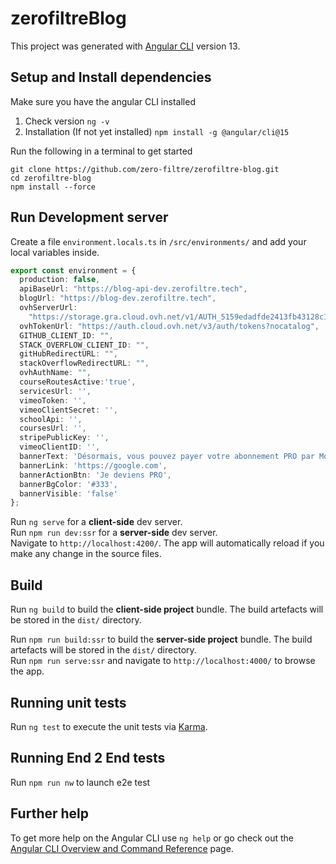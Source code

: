 # zerofiltreBlog

This project was generated with [Angular CLI](https://github.com/angular/angular-cli) version 13.

## Setup and Install dependencies

Make sure you have the angular CLI installed
  1. Check version
  `ng -v`
  2. Installation (If not yet installed)
  `npm install -g @angular/cli@15`

Run the following in a terminal to get started

```
git clone https://github.com/zero-filtre/zerofiltre-blog.git
cd zerofiltre-blog
npm install --force
```

## Run Development server

Create a file `environment.locals.ts` in `/src/environments/` and add your local variables inside.

```ts
export const environment = {
  production: false,
  apiBaseUrl: "https://blog-api-dev.zerofiltre.tech",
  blogUrl: "https://blog-dev.zerofiltre.tech",
  ovhServerUrl:
    "https://storage.gra.cloud.ovh.net/v1/AUTH_5159edadfde2413fb43128c1fef06fbf/zerofiltre-object-container",
  ovhTokenUrl: "https://auth.cloud.ovh.net/v3/auth/tokens?nocatalog",
  GITHUB_CLIENT_ID: "",
  STACK_OVERFLOW_CLIENT_ID: "",
  gitHubRedirectURL: "",
  stackOverflowRedirectURL: "",
  ovhAuthName: "",
  courseRoutesActive:'true',
  servicesUrl: '',
  vimeoToken: '',
  vimeoClientSecret: '',
  schoolApi: '',
  coursesUrl: '',
  stripePublicKey: '',
  vimeoClientID: '',
  bannerText: 'Désormais, vous pouvez payer votre abonnement PRO par Mobile Money et Paypal!',
  bannerLink: 'https://google.com',
  bannerActionBtn: 'Je deviens PRO',
  bannerBgColor: '#333',
  bannerVisible: 'false'
};
```

Run `ng serve` for a **client-side** dev server.  
Run `npm run dev:ssr` for a **server-side** dev server.  
Navigate to `http://localhost:4200/`. The app will automatically reload if you make any change in the source files.

## Build

Run `ng build` to build the **client-side project** bundle. The build artefacts will be stored in the `dist/` directory.

Run `npm run build:ssr` to build the **server-side project** bundle. The build artefacts will be stored in the `dist/` directory.  
Run `npm run serve:ssr` and navigate to `http://localhost:4000/` to browse the app.

## Running unit tests

Run `ng test` to execute the unit tests via [Karma](https://karma-runner.github.io).

## Running End 2 End tests

Run `npm run nw` to launch e2e test

## Further help

To get more help on the Angular CLI use `ng help` or go check out the [Angular CLI Overview and Command Reference](https://angular.io/cli) page.
